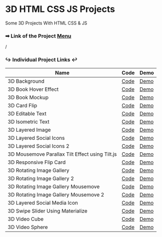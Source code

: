 # 3D HTML CSS JS Projects

Some 3D Projects With HTML CSS & JS

### ➡ Link of the Project [Menu](https://mridul2820.github.io/3d-html-css-js/)
/

### ↪ Individual Project Links ↩



| Name | Code | Demo |
| ----- | ----- | ----- |
| 3D Background | [Code](https://github.com/Mridul2820/3d-html-css-js/tree/master/projects/3d-background) | [Demo](https://mridul2820.github.io/3d-html-css-js/projects/3d-background/index.html) |
| 3D Book Hover Effect | [Code](https://github.com/Mridul2820/3d-html-css-js/tree/master/projects/3d-book-hover-effect) | [Demo](https://mridul2820.github.io/3d-html-css-js/projects/3d-book-hover-effect/index.html) |
| 3D Book Mockup | [Code](https://github.com/Mridul2820/3d-html-css-js/tree/master/projects/3d-book-mockup) | [Demo](https://mridul2820.github.io/3d-html-css-js/projects/3d-book-mockup/index.html) |
| 3D Card Flip | [Code](https://github.com/Mridul2820/3d-html-css-js/tree/master/projects/3d-card-flip) | [Demo](https://mridul2820.github.io/3d-html-css-js/projects/3d-card-flip/index.html) |
| 3D Editable Text | [Code](https://github.com/Mridul2820/3d-html-css-js/tree/master/projects/3d-editable-text) | [Demo](https://mridul2820.github.io/3d-html-css-js/projects/3d-editable-text/index.html) |
| 3D Isometric Text | [Code](https://github.com/Mridul2820/3d-html-css-js/tree/master/projects/3d-isometric-text) | [Demo](https://mridul2820.github.io/3d-html-css-js/projects/3d-isometric-text/index.html) |
| 3D Layered Image | [Code](https://github.com/Mridul2820/3d-html-css-js/tree/master/projects/3d-layered-image) | [Demo](https://mridul2820.github.io/3d-html-css-js/projects/3d-layered-image/index.html) |
| 3D Layered Social Icons | [Code](https://github.com/Mridul2820/3d-html-css-js/tree/master/projects/3d-layered-social-icons) | [Demo](https://mridul2820.github.io/3d-html-css-js/projects/3d-layered-social-icons/index.html) |
| 3D Layered Social Icons 2 | [Code](https://github.com/Mridul2820/3d-html-css-js/tree/master/projects/3d-layered-social-icons-2) | [Demo](https://mridul2820.github.io/3d-html-css-js/projects/3d-layered-social-icons-2/index.html) |
| 3D Mousemove Parallax Tilt Effect using Tilt.js | [Code](https://github.com/Mridul2820/3d-html-css-js/tree/master/projects/3d-mousemove-parallax-tilt-effect) | [Demo](https://mridul2820.github.io/3d-html-css-js/projects/3d-mousemove-parallax-tilt/index.html) |
| 3D Responsive Flip Card | [Code](https://github.com/Mridul2820/3d-html-css-js/tree/master/projects/3d-responsive-flip-card) | [Demo](https://mridul2820.github.io/3d-html-css-js/projects/3d-responsive-flip-card-effect/index.html) |
| 3D Rotating Image Gallery | [Code](https://github.com/Mridul2820/3d-html-css-js/tree/master/projects/3d-rotating-image-gallery) | [Demo](https://mridul2820.github.io/3d-html-css-js/projects/3d-rotating-image-gallery/index.html) |
| 3D Rotating Image Gallery 2 | [Code](https://github.com/Mridul2820/3d-html-css-js/tree/master/projects/3d-rotating-image-gallery-2) | [Demo](https://mridul2820.github.io/3d-html-css-js/projects/3d-rotating-image-gallery-2/index.html) |
| 3D Rotating Image Gallery Mousemove | [Code](https://github.com/Mridul2820/3d-html-css-js/tree/master/projects/3d-rotating-image-gallery-mousemove) | [Demo](https://mridul2820.github.io/3d-html-css-js/projects/3d-rotating-image-gallery-mousemove/index.html) |
| 3D Rotating Image Gallery Mousemove 2 | [Code](https://github.com/Mridul2820/3d-html-css-js/tree/master/projects/3d-rotating-image-gallery-mousemove-2) | [Demo](https://mridul2820.github.io/3d-html-css-js/projects/3d-rotating-image-gallery-mousemove-2/index.html) |
| 3D Layered Social Media Icon | [Code](https://github.com/Mridul2820/3d-html-css-js/tree/master/projects/3d-layered-social-media-icons) | [Demo](https://mridul2820.github.io/3d-html-css-js/projects/3d-layered-social-media-icons/index.html) |
| 3D Swipe Slider Using Materialize | [Code](https://github.com/Mridul2820/3d-html-css-js/tree/master/projects/3d-swipe-slider-using-materialize) | [Demo](https://mridul2820.github.io/3d-html-css-js/projects/3d-swipe-slider-using-materialize/index.html) |
| 3D Video Cube | [Code](https://github.com/Mridul2820/3d-html-css-js/tree/master/projects/3d-video-cube) | [Demo](https://mridul2820.github.io/3d-html-css-js/projects/3d-video-cube/index.html) |
| 3D Video Sphere | [Code](https://github.com/Mridul2820/3d-html-css-js/tree/master/projects/3d-video-sphere) | [Demo](https://mridul2820.github.io/3d-html-css-js/projects/3d-video-sphere/index.html) |
